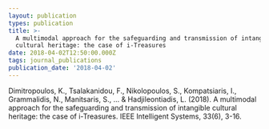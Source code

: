 ```yaml
---
layout: publication
types: publication
title: >-
  A multimodal approach for the safeguarding and transmission of intangible
  cultural heritage: the case of i-Treasures
date: 2018-04-02T12:50:00.000Z
tags: journal_publications
publication_date: '2018-04-02'
---
```

Dimitropoulos, K., Tsalakanidou, F., Nikolopoulos, S., Kompatsiaris, I., Grammalidis, N., Manitsaris, S., ... & Hadjileontiadis, L. (2018). A multimodal approach for the safeguarding and transmission of intangible cultural heritage: the case of i-Treasures. IEEE Intelligent Systems, 33(6), 3-16.
